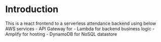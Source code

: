 # Introduction

This is a react frontend to a serverless attendance backend using below AWS services
    - API Gateway for
    - Lambda for backend business logic
    - Amplify for hosting
    - DynamoDB for NoSQL datastore
